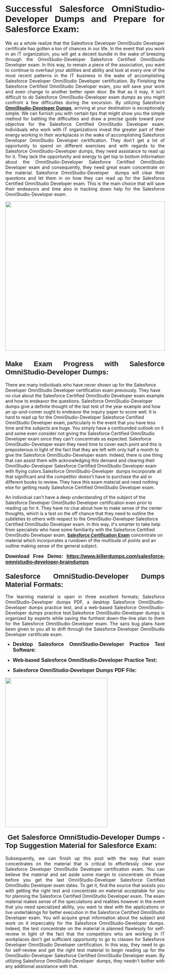 <h1 dir="ltr" style="text-align: justify;"><strong><span style="font-family:Verdana,Geneva,sans-serif;">Successful Salesforce OmniStudio-Developer Dumps and Prepare for Salesforce Exam:</span></strong></h1>

<p dir="ltr" style="text-align: justify;">We as a whole realize that the Salesforce Developer OmniStudio Developer certificate has gotten a ton of chances in our life. In the event that you work in an IT organization, you will get a decent bundle in the wake of breezing through the OmniStudio-Developer Salesforce Certified OmniStudio Developer exam. In this way, to remain a piece of the association, you want to continue to overhaul your abilities and ability and look at every one of the most recent patterns in the IT business in the wake of accomplishing Salesforce Developer OmniStudio Developer certification. By Finishing the Salesforce Certified OmniStudio Developer exam, you will save your work and even change to another better open door. Be that as it may, it isn't difficult to do Salesforce OmniStudio-Developer exam dumps as you might confront a few difficulties during the excursion. By utilizing Salesforce <a href="https://www.killerdumps.com/salesforce-omnistudio-developer-braindumps" target="_self"><strong>OmniStudio-Developer Dumps</strong></a>, arriving at your destination is exceptionally simple. We can furnish you with certain tips that might show you the simple method for battling the difficulties and draw a precise guide toward your objective for the Salesforce Certified OmniStudio Developer exam. Individuals who work with IT organizations invest the greater part of their energy working in their workplaces in the wake of accomplishing Salesforce Developer OmniStudio Developer certification. They don't get a lot of opportunity to spend on different exercises and with regards to the Salesforce OmniStudio-Developer dumps, they need assistance to read up for it. They lack the opportunity and energy to get top to bottom information about the OmniStudio-Developer Salesforce Certified OmniStudio Developer exam and consequently, they need great exam concentrate on the material. Salesforce OmniStudio-Developer  dumps will clear their questions and let them in on how they can read up for the Salesforce Certified OmniStudio Developer exam. This is the main choice that will save their endeavors and time also in tracking down help for the Salesforce OmniStudio-Developer exam.</p>

<p dir="ltr" style="text-align: justify;"><a href="https://www.killerdumps.com/salesforce-omnistudio-developer-braindumps" target="_self"><img alt="" src="https://lh3.googleusercontent.com/pw/AMWts8Awo2L3zgHzQ6YfEmTe4jLqDbxcIWs-TOQz5oRk2dAajsIGMCHHXkUvz1_W12Lx2ypOi5ioDTe0jlF2aDjYrAZ3HwJUDwZY99Re8JaaHoXaCpDum_Ib20Z-0s6sXPwVnAAg0ajISCJB1vP2JoakWNrn=w1094-h617-no?authuser=4" style="width: 100%; height: 470px;" /></a></p>

<h2 dir="ltr" style="text-align: justify;"><span style="font-size:22px;"><span style="font-family:Verdana,Geneva,sans-serif;"><strong>Make Exam Progress with Salesforce OmniStudio-Developer Dumps:</strong></span></span></h2>

<p>There are many individuals who have never shown up for the Salesforce Developer OmniStudio Developer certification exam previously. They have no clue about the Salesforce Certified OmniStudio Developer exam example and how to endeavor the questions. Salesforce OmniStudio-Developer dumps give a definite thought of the last test of the year example and how an up-and-comer ought to endeavor the inquiry paper to score well. It is hard to read up for the OmniStudio-Developer Salesforce Certified OmniStudio Developer exam, particularly in the event that you have less time and the subjects are huge. You simply have a confounded outlook on it and some even consider not giving the Salesforce Certified OmniStudio Developer exam since they can't concentrate as expected. Salesforce OmniStudio-Developer exam they need time to cover each point and this is preposterous in light of the fact that they are left with only half a month to give the Salesforce OmniStudio-Developer exam. Indeed, there is one thing that can assist them with acknowledging this demand and clearing their OmniStudio-Developer Salesforce Certified OmniStudio Developer exam with flying colors.Salesforce OmniStudio-Developer  dumps incorporate all that significant and the competitor doesn't have to purchase the aid or different books to review. They have this exam material and need nothing else for getting ready Salesforce Certified OmniStudio Developer exam.</p>

<p>An individual can't have a deep understanding of the subject of the Salesforce Developer OmniStudio Developer certification even prior to reading up for it. They have no clue about how to make sense of the center thoughts, which is a test on the off chance that they need to outline the subtleties to others with respect to the OmniStudio-Developer Salesforce Certified OmniStudio Developer exam. In this way, it's smarter to take help from specialists who have some familiarity with the Salesforce Certified OmniStudio Developer exam. <a href="https://www.killerdumps.com/salesforce-developer-braindumps" target="_self"><span style="font-family:Verdana,Geneva,sans-serif;"><strong>Salesforce Certification Exam</strong></span></a> concentrate on material which incorporates a rundown of the multitude of points and an outline making sense of the general subject.</p>

<p dir="ltr" style="text-align: justify;"><span style="font-size:16px;"><strong><span style="font-family:Verdana,Geneva,sans-serif;">Download Free Demo:</span> <span style="font-family:Verdana,Geneva,sans-serif;"><a href="https://www.killerdumps.com/salesforce-omnistudio-developer-braindumps" target="_self">https://www.killerdumps.com/salesforce-omnistudio-developer-braindumps</a></span></strong></span></p>

<h3 dir="ltr" style="text-align: justify;"><span style="font-size:22px;"><span style="font-family:Verdana,Geneva,sans-serif;"><strong>Salesforce OmniStudio-Developer Dumps Material Formats:</strong></span></span></h3>

<p dir="ltr" style="text-align: justify;">The learning material is open in three excellent formats; Salesforce OmniStudio-Developer dumps PDF, a desktop Salesforce OmniStudio-Developer dumps practice test, and a web-based Salesforce OmniStudio-Developer dumps practice test.Salesforce OmniStudio-Developer dumps is organized by experts while saving the furthest down-the-line plan to them for the Salesforce OmniStudio-Developer exam. The sans bug plans have been given to you all to drift through the Salesforce Developer OmniStudio Developer certificate exam.</p>

<ul dir="ltr">
	<li style="text-align: justify;"><span style="font-size:16px;"><span style="font-family:Verdana,Geneva,sans-serif;"><b>Desktop Salesforce OmniStudio-Developer Practice Test Software: </b></span></span></li>
	<li>
	<p style="text-align: justify;"><span style="font-size:16px;"><span style="font-family:Verdana,Geneva,sans-serif;"><b id="docs-internal-guid-44b45a43-7fff-2325-b530-fbb6de77fdb4">Web-based Salesforce OmniStudio-Developer Practice Test:</b></span></span></p>
	</li>
	<li role="presentation" style="text-align: justify;"><span style="font-size:16px;"><span style="font-family:Verdana,Geneva,sans-serif;"><b id="docs-internal-guid-44b45a43-7fff-2325-b530-fbb6de77fdb4">Salesforce OmniStudio-Developer Dumps PDF File:</b> </span></span></li>
</ul>

<p dir="ltr" style="text-align: justify;"><a href="https://www.killerdumps.com/salesforce-omnistudio-developer-braindumps" target="_self"><img alt="" src="https://lh3.googleusercontent.com/pw/AMWts8CR33J04bOu9wNL3aGQNS_cffbm9qG0dYlzNa7jaVRlu36NaqLUkPj87QUCEYgQ087WQBX4YzZab1Ct1ZaPSD1ohUM013qbyl3-qoDtth7Ytn5H6cFE4BPL9s9SN2MoZ9MJ9latZ6qQid198jBoO4eR=w598-h560-no?authuser=4" style="width: 80%; height: 470px;" /></a></p>

<h4 dir="ltr" style="text-align: justify;"><span style="font-size:22px;"><span style="font-family:Verdana,Geneva,sans-serif;"><strong> Get Salesforce OmniStudio-Developer Dumps - Top Suggestion Material for Salesforce Exam:</strong></span></span></h4>

<p dir="ltr" style="text-align: justify;">Subsequently, we can finish up this post with the way that exam concentrates on the material that is critical to effortlessly clear your Salesforce Developer OmniStudio Developer certification exam. You can believe the material and set aside some margin to concentrate on those before you get the last OmniStudio-Developer Salesforce Certified OmniStudio Developer exam dates. To get it, find the source that assists you with getting the right test and concentrate on material acceptable for you for planning the Salesforce Certified OmniStudio Developer exam. The exam material makes sense of the speculations and realities however in the event that you need specialized ability, you want to deal with the applications or live undertakings for better execution in the Salesforce Certified OmniStudio Developer exam. You will acquire great information about the subject and work on it impeccably for the Salesforce OmniStudio-Developer dumps. Indeed, the test concentrate on the material is planned flawlessly for self-review in light of the fact that the competitors who are working in IT workplaces don't get sufficient opportunity to go to classes for Salesforce Developer OmniStudio Developer certification. In this way, they need to go for self-review and get the right test material to begin reading up for the OmniStudio-Developer Salesforce Certified OmniStudio Developer exam. By utilizing Salesforce OmniStudio-Developer  dumps, they needn't bother with any additional assistance with that.</p>
